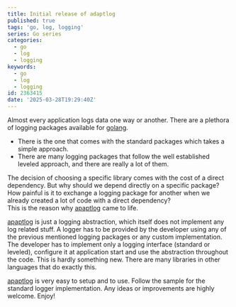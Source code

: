 ```yaml
---
title: Initial release of adaptlog
published: true
tags: 'go, log, logging'
series: Go series
categories:
  - go
  - log
  - logging
keywords:
  - go
  - log
  - logging
id: 2363415
date: '2025-03-28T19:29:40Z'
---
```


Almost every application logs data one way or another. There are a plethora of logging packages available for [golang](https://golang.org/).  

* There is the one that comes with the standard packages which takes a simple approach.  
* There are many logging packages that follow the well established leveled approach, and there are really a lot of them.

The decision of choosing a specific library comes with the cost of a direct dependency.
But why should we depend directly on a specific package?
How painful is it to exchange a logging package for another when we already created a lot of code with a direct dependency?  
This is the reason why [apaptlog](https://github.com/mantzas/adaptlog) came to life.  

[apaptlog](https://github.com/mantzas/adaptlog) is just a logging abstraction, which itself does not implement any log related stuff.
A logger has to be provided by the developer using any of the previous mentioned logging packages or any custom implementation.
The developer has to implement only a logging interface (standard or leveled), configure it at application start and use the abstraction throughout the code.
This is hardly something new. There are many libraries in other languages that do exactly this.

[apaptlog](https://github.com/mantzas/adaptlog) is very easy to setup and to use. Follow the sample for the standard logger implementation.
Any ideas or improvements are highly welcome. Enjoy!
